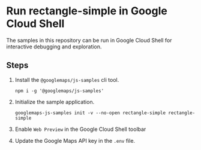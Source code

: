 # Run rectangle-simple in Google Cloud Shell

The samples in this repository can be run in Google Cloud Shell for interactive debugging and exploration.

## Steps

1. Install the `@googlemaps/js-samples` cli tool.

    ```
    npm i -g '@googlemaps/js-samples'
    ```
1. Initialize the sample application. 
    ```
    googlemaps-js-samples init -v --no-open rectangle-simple rectangle-simple
    ```
1. Enable `Web Preview` in the Google Cloud Shell toolbar
1. Update the Google Maps API key in the `.env` file.
